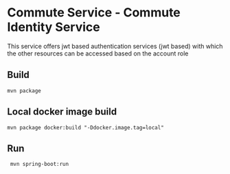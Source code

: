 # Commute Service - Commute Identity Service

This service offers jwt based authentication services (jwt based) with which the other resources can be accessed based on the account role

## Build
`mvn package`

## Local docker image build
 `mvn package docker:build "-Ddocker.image.tag=local"`

## Run
` mvn spring-boot:run`
